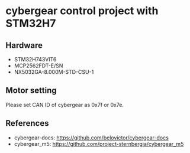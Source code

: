 # cybergear control project with STM32H7
## Hardware
- STM32H743VIT6
- MCP2562FDT-E/SN
- NX5032GA-8.000M-STD-CSU-1

## Motor setting
Please set CAN ID of cybergear as 0x7f or 0x7e.

## References
- cybergear-docs: https://github.com/belovictor/cybergear-docs
- cybergear_m5: https://github.com/project-sternbergia/cybergear_m5
